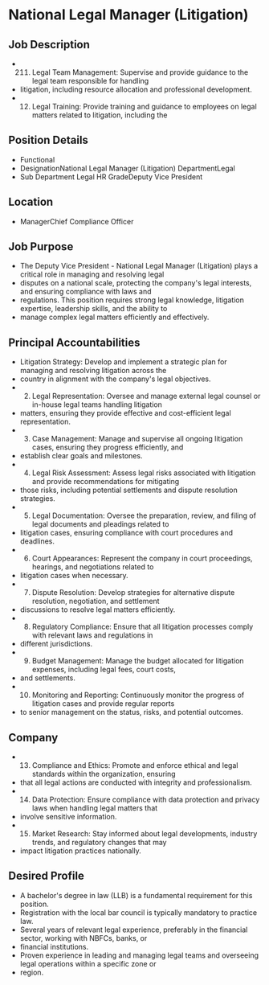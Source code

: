 # National Legal Manager (Litigation)

## Job Description

* 211. Legal Team Management: Supervise and provide guidance to the legal team responsible for handling
* litigation, including resource allocation and professional development.
* 12. Legal Training: Provide training and guidance to employees on legal matters related to litigation, including the

## Position Details

* Functional
* DesignationNational Legal Manager (Litigation) DepartmentLegal
* Sub Department Legal HR GradeDeputy Vice President

## Location

* ManagerChief Compliance Officer

## Job Purpose

* The Deputy Vice President - National Legal Manager (Litigation) plays a critical role in managing and resolving legal
* disputes on a national scale, protecting the company's legal interests, and ensuring compliance with laws and
* regulations. This position requires strong legal knowledge, litigation expertise, leadership skills, and the ability to
* manage complex legal matters efficiently and effectively.

## Principal Accountabilities

* Litigation Strategy: Develop and implement a strategic plan for managing and resolving litigation across the
* country in alignment with the company's legal objectives.
* 2. Legal Representation: Oversee and manage external legal counsel or in-house legal teams handling litigation
* matters, ensuring they provide effective and cost-efficient legal representation.
* 3. Case Management: Manage and supervise all ongoing litigation cases, ensuring they progress efficiently, and
* establish clear goals and milestones.
* 4. Legal Risk Assessment: Assess legal risks associated with litigation and provide recommendations for mitigating
* those risks, including potential settlements and dispute resolution strategies.
* 5. Legal Documentation: Oversee the preparation, review, and filing of legal documents and pleadings related to
* litigation cases, ensuring compliance with court procedures and deadlines.
* 6. Court Appearances: Represent the company in court proceedings, hearings, and negotiations related to
* litigation cases when necessary.
* 7. Dispute Resolution: Develop strategies for alternative dispute resolution, negotiation, and settlement
* discussions to resolve legal matters efficiently.
* 8. Regulatory Compliance: Ensure that all litigation processes comply with relevant laws and regulations in
* different jurisdictions.
* 9. Budget Management: Manage the budget allocated for litigation expenses, including legal fees, court costs,
* and settlements.
* 10. Monitoring and Reporting: Continuously monitor the progress of litigation cases and provide regular reports
* to senior management on the status, risks, and potential outcomes.

## Company

* 13. Compliance and Ethics: Promote and enforce ethical and legal standards within the organization, ensuring
* that all legal actions are conducted with integrity and professionalism.
* 14. Data Protection: Ensure compliance with data protection and privacy laws when handling legal matters that
* involve sensitive information.
* 15. Market Research: Stay informed about legal developments, industry trends, and regulatory changes that may
* impact litigation practices nationally.

## Desired Profile

* A bachelor's degree in law (LLB) is a fundamental requirement for this position.
* Registration with the local bar council is typically mandatory to practice law.
* Several years of relevant legal experience, preferably in the financial sector, working with NBFCs, banks, or
* financial institutions.
* Proven experience in leading and managing legal teams and overseeing legal operations within a specific zone or
* region.

